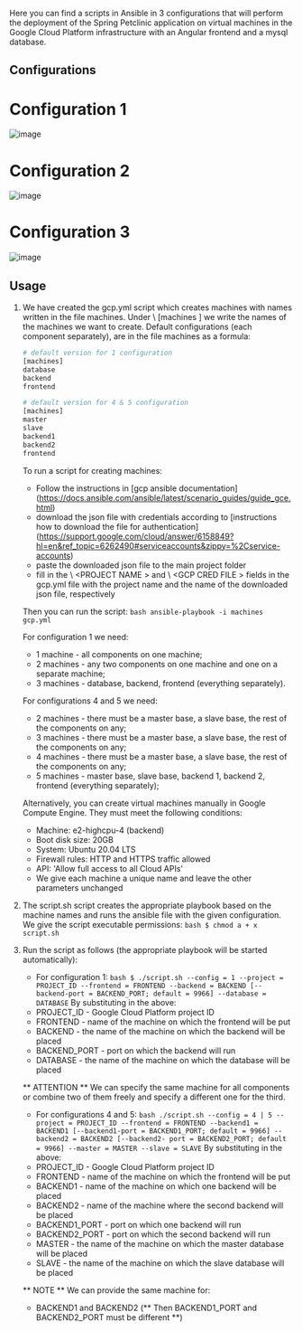 Here you can find a scripts in Ansible in 3 configurations that will perform the deployment of the Spring Petclinic application on virtual machines in the Google Cloud Platform infrastructure with an Angular frontend and a mysql database.

## Configurations

# Configuration 1

![image](https://user-images.githubusercontent.com/82798907/157537539-a326c90a-15e6-4830-83d0-15a35f71d8cf.png)

# Configuration 2

![image](https://user-images.githubusercontent.com/82798907/157537653-414aab01-a090-4ad7-b7b0-12f9a84a200c.png)

# Configuration 3

![image](https://user-images.githubusercontent.com/82798907/157537712-55e0e9bc-33d2-49fa-90a0-d05d11a37791.png)

## Usage
1. We have created the gcp.yml script which creates machines with names written in the file machines.
Under \ [machines \] we write the names of the machines we want to create. Default configurations (each component
separately), are in the file machines as a formula:
    ``` bash
    # default version for 1 configuration
    [machines]
    database
    backend
    frontend
    ```

    ``` bash
    # default version for 4 & 5 configuration
    [machines]
    master
    slave
    backend1
    backend2
    frontend
    ```

    To run a script for creating machines:
    * Follow the instructions in [gcp ansible documentation] (https://docs.ansible.com/ansible/latest/scenario_guides/guide_gce.html)
    * download the json file with credentials according to [instructions how to download the file for authentication] (https://support.google.com/cloud/answer/6158849?hl=en&ref_topic=6262490#serviceaccounts&zippy=%2Cservice-accounts)
    * paste the downloaded json file to the main project folder
    * fill in the \ <PROJECT NAME \> and \ <GCP CRED FILE \> fields in the gcp.yml file with the project name and the name of the downloaded json file, respectively

    Then you can run the script:
    `` bash
    ansible-playbook -i machines gcp.yml
    ``

    For configuration 1 we need:
    * 1 machine - all components on one machine;
    * 2 machines - any two components on one machine and one on a separate machine;
    * 3 machines - database, backend, frontend (everything separately).

    For configurations 4 and 5 we need:
    * 2 machines - there must be a master base, a slave base, the rest of the components on any;
    * 3 machines - there must be a master base, a slave base, the rest of the components on any;
    * 4 machines - there must be a master base, a slave base, the rest of the components on any;
    * 5 machines - master base, slave base, backend 1, backend 2, frontend (everything separately);

    Alternatively, you can create virtual machines manually in Google Compute Engine. They must meet the following conditions:
    * Machine: e2-highcpu-4 (backend)
    * Boot disk size: 20GB
    * System: Ubuntu 20.04 LTS
    * Firewall rules: HTTP and HTTPS traffic allowed
    * API: 'Allow full access to all Cloud APIs'
    * We give each machine a unique name and leave the other parameters unchanged

2. The script.sh script creates the appropriate playbook based on the machine names and runs the ansible file with the given configuration. We give the script executable permissions:
    `` bash
    $ chmod a + x script.sh
    ``
3. Run the script as follows (the appropriate playbook will be started automatically):
    * For configuration 1:
    `` bash
    $ ./script.sh --config = 1 --project = PROJECT_ID --frontend = FRONTEND --backend = BACKEND [--backend-port = BACKEND_PORT; default = 9966] --database = DATABASE
    ``
    By substituting in the above:
    * PROJECT_ID - Google Cloud Platform project ID
    * FRONTEND - name of the machine on which the frontend will be put
    * BACKEND - the name of the machine on which the backend will be placed
    * BACKEND_PORT - port on which the backend will run
    * DATABASE - the name of the machine on which the database will be placed
    
    ** ATTENTION ** We can specify the same machine for all components or combine two of them freely and specify a different one for the third.

    * For configurations 4 and 5:
    `` bash
    ./script.sh --config = 4 | 5 --project = PROJECT_ID --frontend = FRONTEND --backend1 = BACKEND1 [--backend1-port = BACKEND1_PORT; default = 9966] --backend2 = BACKEND2 [--backend2- port = BACKEND2_PORT; default = 9966] --master = MASTER --slave = SLAVE
    ``
    By substituting in the above:
    * PROJECT_ID - Google Cloud Platform project ID
    * FRONTEND - name of the machine on which the frontend will be put
    * BACKEND1 - name of the machine on which one backend will be placed
    * BACKEND2 - name of the machine where the second backend will be placed
    * BACKEND1_PORT - port on which one backend will run
    * BACKEND2_PORT - port on which the second backend will run
    * MASTER - the name of the machine on which the master database will be placed
    * SLAVE - the name of the machine on which the slave database will be placed

    ** NOTE ** We can provide the same machine for:
    * BACKEND1 and BACKEND2 (** Then BACKEND1_PORT and BACKEND2_PORT must be different **) 
